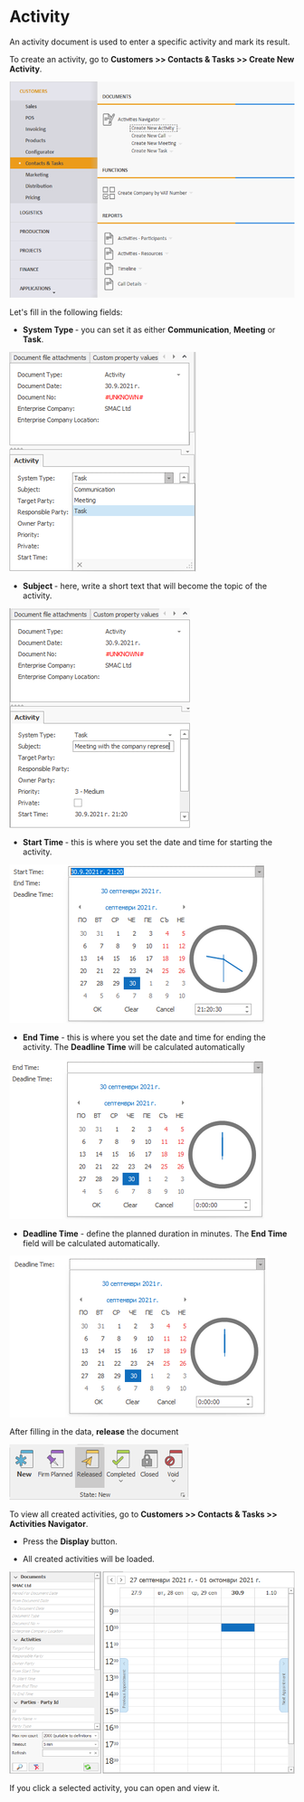 # Activity
An activity document is used to enter a specific activity and mark its result.

To create an activity, go to **Customers >> Contacts & Tasks >> Create New Activity**.
 

![Activity](pictures/activity1.png)

Let's fill in the following fields:

-	<b>System Type </b> - you can set it as either **Communication**, **Meeting** or **Task**.
 
![Activity](pictures/activity2.png)

-	<b>Subject </b> - here, write a short text that will become the topic of the activity.
 
![Activity](pictures/activity3.png)

-	<b>Start Time </b> - this is where you set the date and time for starting the activity.
 
![Activity](pictures/activity4.png)

-	<b>End Time</b> - this is where you set the date and time for ending the activity. The **Deadline Time** will be calculated automatically
 
![Activity](pictures/activity5.png)

-	<b>Deadline Time</b> - define the planned duration in minutes. The **End Time** field will be calculated automatically.
 
![Activity](pictures/activity6.png)

After filling in the data, **release** the document
 
![Activity](pictures/activity7.png)

To view all created activities, go to **Customers >> Contacts & Tasks >> Activities Navigator**.

- Press the **Display** button.

- All created activities will be loaded.
 
![Activity](pictures/activity8.png)

If you click a selected activity, you can open and view it.











